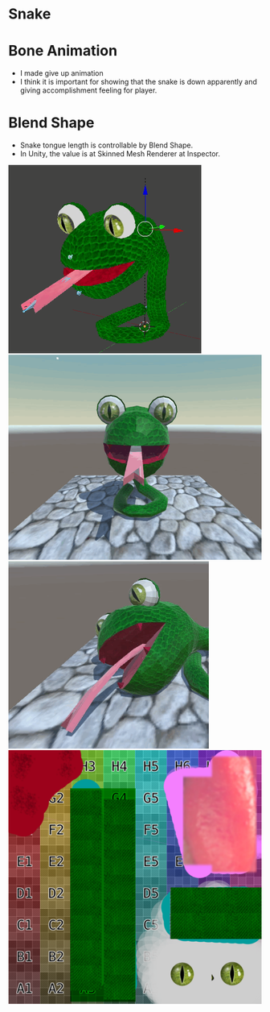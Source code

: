 # Snake

# Bone Animation

* I made give up animation
* I think it is important for showing that the snake is down apparently and giving accomplishment feeling for player.

# Blend Shape

* Snake tongue length is controllable by Blend Shape.
* In Unity, the value is at Skinned Mesh Renderer at Inspector.


![alt tag](./wait.gif)
![alt tag](./down.gif)
![alt tag](./blendshape.gif)
![alt tag](./diffuse.png)
